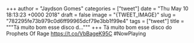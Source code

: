 
+++
author = "Jaydson Gomes"
categories = ["tweet"]
date = "Thu May 10 18:13:23 +0000 2018"
draft = false
image = "{TWEET_IMAGE}"
slug = "782295fe73b979c0d6ff99965dcf79e3bb1f99e4"
tags = ["tweet"]
title = """Tá muito bom esse disco d..."""
+++
Tá muito bom esse disco do Prophets Of Rage  https://t.co/VbBageK95C #NowPlaying
